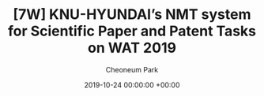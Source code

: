 ---
layout: post
title:  "[7W] KNU-HYUNDAI’s NMT system for Scientific Paper and Patent Tasks on WAT 2019"
date:   2019-10-24 00:00:00 +00:00
categories: research
author: "Cheoneum Park"
authors: "<strong>Cheoneum Park</strong>, Young-Jun Jung, Kihoon Kim, Geonyeong Kim, Jae-Won Jeon, Seongmin Lee, Junseok Kim, Changki Lee"
venue: "The 6th Workshop on Asian Translation"
paper: https://aclanthology.org/D19-5208/
---